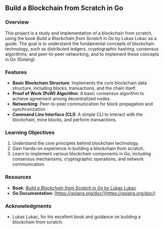 ## Build a Blockchain from Scratch in Go

### Overview

This project is a study and implementation of a blockchain from scratch, using the book *Build a Blockchain from Scratch in Go* by Lukas Lukac as a guide. The goal is to understand the fundamental concepts of blockchain technology, such as distributed ledgers, cryptographic hashing, consensus algorithms, and peer-to-peer networking, and to implement these concepts in Go (Golang).

### Features

- **Basic Blockchain Structure**: Implements the core blockchain data structure, including blocks, transactions, and the chain itself.
- **Proof of Work (PoW) Algorithm**: A basic consensus algorithm to achieve agreement among decentralized nodes.
- **Networking**: Peer-to-peer communication for block propagation and synchronization.
- **Command Line Interface (CLI)**: A simple CLI to interact with the blockchain, mine blocks, and perform transactions.


### Learning Objectives

1. Understand the core principles behind blockchain technology.
2. Gain hands-on experience in building a blockchain from scratch.
3. Learn to implement various blockchain components in Go, including consensus mechanisms, cryptographic operations, and network communication.

### Resources

- **Book**: [*Build a Blockchain from Scratch in Go* by Lukas Lukac](https://www.amazon.com/Build-Blockchain-Scratch-Go-programming/dp/YourBookLink)
- **Go Documentation**: [https://golang.org/doc/](https://golang.org/doc/)


### Acknowledgments

- Lukas Lukac, for his excellent book and guidance on building a blockchain from scratch.

